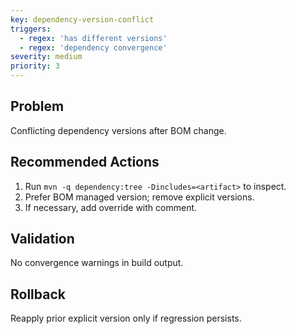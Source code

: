 ```yaml
---
key: dependency-version-conflict
triggers:
  - regex: 'has different versions'
  - regex: 'dependency convergence'
severity: medium
priority: 3
---
```

## Problem
Conflicting dependency versions after BOM change.
## Recommended Actions
1. Run `mvn -q dependency:tree -Dincludes=<artifact>` to inspect.
2. Prefer BOM managed version; remove explicit versions.
3. If necessary, add <dependencyManagement> override with comment.
## Validation
No convergence warnings in build output.
## Rollback
Reapply prior explicit version only if regression persists.

